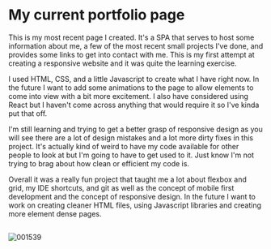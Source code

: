 # My current portfolio page
  This is my most recent page I created. It's a SPA that serves to host some information about me, a few of the most recent small projects I've done, and provides some links to get into contact with me. This is my first attempt at creating a responsive website and it was quite the learning exercise.

  I used HTML, CSS, and a little Javascript to create what I have right now. In the future I want to add some animations to the page to allow elements to come into view with a bit more excitement. I also have considered using React but I haven't come across anything that would require it so I've kinda put that off. 

  I'm still learning and trying to get a better grasp of responsive design as you will see there are a lot of design mistakes and a lot more dirty fixes in this project. It's actually kind of weird to have my code available for other people to look at but I'm going to have to get used to it. Just know I'm not trying to brag about how clean or efficient my code is.
  
  Overall it was a really fun project that taught me a lot about flexbox and grid, my IDE shortcuts, and git as well as the concept of mobile first development and the concept of responsive design. In the future I want to work on creating cleaner HTML files, using Javascript libraries and creating more element dense pages. 
##
![001539](https://user-images.githubusercontent.com/50127921/156496432-e09bae45-6cbe-41aa-bc2e-7be80b0c34b7.png)
